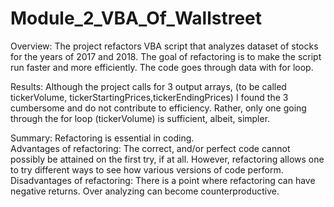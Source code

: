 # Module_2_VBA_Of_Wallstreet

Overview:
The project refactors VBA script that analyzes dataset of stocks for the years of 2017 and 2018.  The goal of refactoring is to make the script run faster and more efficiently.  The code goes through data with for loop.  

Results: 
Although the project calls for 3 output arrays, (to be called tickerVolume, tickerStartingPrices,tickerEndingPrices) I found the 3 cumbersome and do not contribute to efficiency.  Rather, only one going through the for loop (tickerVolume) is sufficient, albeit, simpler.  

Summary: Refactoring is essential in coding.  
Advantages of refactoring: The correct, and/or perfect code cannot possibly be attained on the first try, if at all.  However, refactoring allows one to try different ways to see how various versions of code perform.   
Disadvantages of refactoring:  There is a point where refactoring can have negative returns.  Over analyzing can become counterproductive.  


